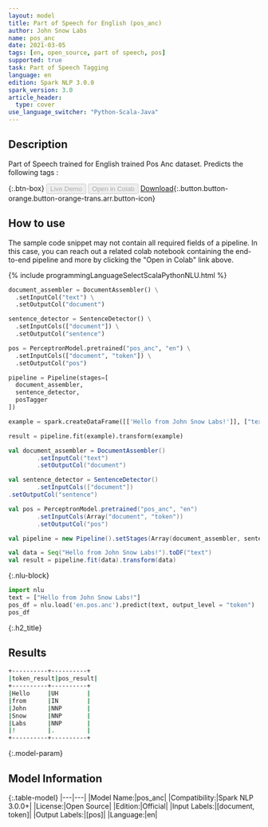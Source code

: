 ```yaml
---
layout: model
title: Part of Speech for English (pos_anc)
author: John Snow Labs
name: pos_anc
date: 2021-03-05
tags: [en, open_source, part of speech, pos]
supported: true
task: Part of Speech Tagging
language: en
edition: Spark NLP 3.0.0
spark_version: 3.0
article_header:
  type: cover
use_language_switcher: "Python-Scala-Java"
---
```

## Description
Part of Speech trained for English trained Pos Anc dataset. Predicts the following tags :

{:.btn-box}
<button class="button button-orange" disabled>Live Demo</button>
<button class="button button-orange" disabled>Open in Colab</button>
[Download](https://s3.amazonaws.com/auxdata.johnsnowlabs.com/public/models/pos_anc_en_3.0.0_3.0_1614962126490.zip){:.button.button-orange.button-orange-trans.arr.button-icon}

## How to use

The sample code snippet may not contain all required fields of a pipeline. In this case, you can reach out a related colab notebook containing the end-to-end pipeline and more by clicking the "Open in Colab" link above.




<div class="tabs-box" markdown="1">
{% include programmingLanguageSelectScalaPythonNLU.html %}


```python
document_assembler = DocumentAssembler() \
  .setInputCol("text") \
  .setOutputCol("document")

sentence_detector = SentenceDetector() \
  .setInputCols(["document"]) \
  .setOutputCol("sentence")

pos = PerceptronModel.pretrained("pos_anc", "en") \
  .setInputCols(["document", "token"]) \
  .setOutputCol("pos")

pipeline = Pipeline(stages=[
  document_assembler,
  sentence_detector,
  posTagger
])

example = spark.createDataFrame([['Hello from John Snow Labs!']], ["text"])

result = pipeline.fit(example).transform(example)


```

```scala
val document_assembler = DocumentAssembler()
        .setInputCol("text")
        .setOutputCol("document")

val sentence_detector = SentenceDetector()
        .setInputCols(["document"])
.setOutputCol("sentence")

val pos = PerceptronModel.pretrained("pos_anc", "en")
        .setInputCols(Array("document", "token"))
        .setOutputCol("pos")

val pipeline = new Pipeline().setStages(Array(document_assembler, sentence_detector, pos))

val data = Seq("Hello from John Snow Labs!").toDF("text")
val result = pipeline.fit(data).transform(data)
```

{:.nlu-block}
```python
import nlu
text = ["Hello from John Snow Labs!"]
pos_df = nlu.load('en.pos.anc').predict(text, output_level = "token")
pos_df
```


</div>

{:.h2_title}
## Results

```bash
+----------+----------+
|token_result|pos_result|
+----------+----------+
|Hello     |UH        |
|from      |IN        |
|John      |NNP       |
|Snow      |NNP       |
|Labs      |NNP       |
|!         |.         |
+----------+----------+
```



{:.model-param}
## Model Information

{:.table-model}
|---|---|
|Model Name:|pos_anc|
|Compatibility:|Spark NLP 3.0.0+|
|License:|Open Source|
|Edition:|Official|
|Input Labels:|[document, token]|
|Output Labels:|[pos]|
|Language:|en|
